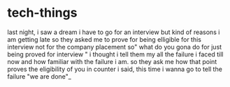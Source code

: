 # tech-things
last night, i saw a dream i have to go for an interview but kind of reasons i am getting late so they asked me to prove for being elligible for this interview not for the company placement so" what do you gona do for just being proved for interview "  i thought i tell them my all the failure i faced till now and how familiar with the failure i am.
so they ask me how that point proves the eligibility of you 
in counter i said, this time i wanna go to tell the failure 
"we are done"_
